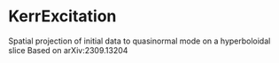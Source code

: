 # KerrExcitation
Spatial projection of initial data to quasinormal mode on a hyperboloidal slice
Based on arXiv:2309.13204
